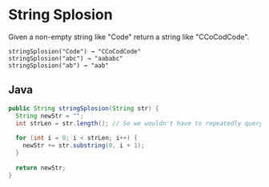 # String Splosion

Given a non-empty string like "Code" return a string like "CCoCodCode".

```
stringSplosion("Code") → "CCoCodCode"
stringSplosion("abc") → "aababc"
stringSplosion("ab") → "aab"
```

## Java
```java
public String stringSplosion(String str) {
  String newStr = "";
  int strLen = str.length(); // So we wouldn't have to repeatedly query the length
  
  for (int i = 0; i < strLen; i++) {
    newStr += str.substring(0, i + 1);
  }
  
  return newStr;
}
```
